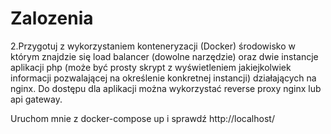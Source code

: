 Zalozenia
=========

2.Przygotuj z wykorzystaniem konteneryzacji (Docker) środowisko w którym znajdzie się load balancer (dowolne narzędzie) oraz dwie instancje aplikacji php (może być prosty skrypt z wyświetleniem jakiejkolwiek informacji pozwalającej na określenie konkretnej instancji) działających na nginx. Do dostępu dla aplikacji można wykorzystać reverse proxy nginx lub api gateway.  

Uruchom mnie z docker-compose up i sprawdź http://localhost/  